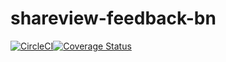 # shareview-feedback-bn

[![CircleCI](https://dl.circleci.com/status-badge/img/gh/leandreAlly/shareview-feedback-bn/tree/develop.svg?style=svg)](https://dl.circleci.com/status-badge/redirect/gh/leandreAlly/shareview-feedback-bn/tree/develop)[![Coverage Status](https://coveralls.io/repos/github/leandreAlly/shareview-feedback-bn/badge.svg)](https://coveralls.io/github/leandreAlly/shareview-feedback-bn)
